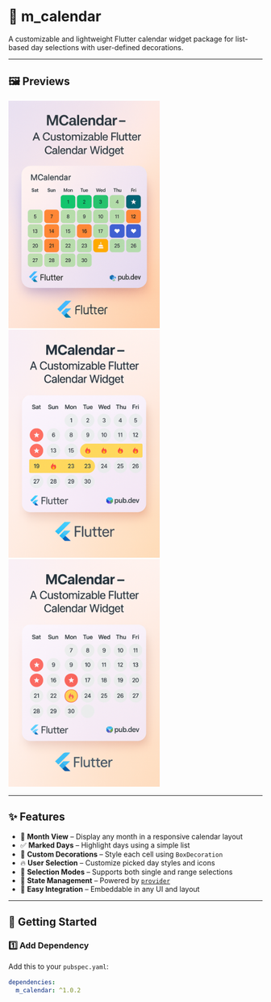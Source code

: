 # 📆 m_calendar

A customizable and lightweight Flutter calendar widget package for list-based day selections with user-defined decorations.

---

## 🖼️ Previews

<p float="left">
  <img src="https://raw.githubusercontent.com/MuntasirAsif/m_calendar/main/assets/calendar_preview.png" width="300" alt="">
  <img src="https://raw.githubusercontent.com/MuntasirAsif/m_calendar/main/assets/calendar_preview_1.png" width="300" alt="">
  <img src="https://raw.githubusercontent.com/MuntasirAsif/m_calendar/main/assets/calendar_preview_2.png" width="300" alt="">
</p>

---

## ✨ Features

- 📅 **Month View** – Display any month in a responsive calendar layout
- ✅ **Marked Days** – Highlight days using a simple list
- 🎨 **Custom Decorations** – Style each cell using `BoxDecoration`
- 🔥 **User Selection** – Customize picked day styles and icons
- 📆 **Selection Modes** – Supports both single and range selections
- 💼 **State Management** – Powered by [`provider`](https://pub.dev/packages/provider)
- 🧩 **Easy Integration** – Embeddable in any UI and layout

---

## 🚀 Getting Started

### 1️⃣ Add Dependency

Add this to your `pubspec.yaml`:

```yaml
dependencies:
  m_calendar: ^1.0.2
